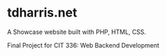 # tdharris.net
A Showcase website built with PHP, HTML, CSS.

Final Project for CIT 336: Web Backend Development
